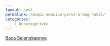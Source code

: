 ```yaml
---
layout: post
permalink: /mimpi-mencium-perut-orang-hamil/
categories:
    - Uncategorized
---
```


[Baca Selengkapnya](/01)